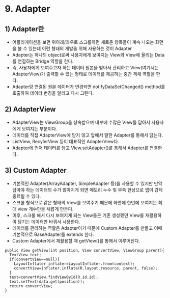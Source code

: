 # 9. Adapter
## 1) Adapter란
+ 어플리케이션을 보면 위아래/좌우로 스크롤하면 새로운 항목들이 계속 나오는 화면을 볼 수 있는데 이런 형태의 개발을 위해 사용하는 것이 Adapter
+ Adapter는 하나의 object로써 사용자에게 보여지는 View와 View에 올리는 Data를 연결하는 Bridge 역할을 한다.
+ 즉, 사용자에게 보여주고자 하는 데이터 원본을 받아서 관리하고 View(여기서는 AdapterView)가 출력할 수 있는 형태로 데이터를 제공하는 중간 객체 역할을 한다.
+ Adapter랑 연결된 원본 데이터가 변경되면 notifyDataSetChanged() method를 호출하여 데이터 변경을 알리고 다시 그린다.

## 2) AdapterView
+ AdapterView는 ViewGroup을 상속받으며 내부에 수많은 View를 담아서 사용자에게 보여지는 부분이다.
+ 데이터를 직접 AdapterView에 담지 않고 앞에서 말한 Adapter를 통해서 담는다.
+ ListView, RecylerView 등이 대표적인 AdapterView다.
+ Adapter에 먼저 데이터를 담고 View.setAdapter()를 통해서 Adapter를 연결한다.

## 3) Custom Adapter
+ 기본적인 Adapter(ArrayAdapter, SimpleAdapter 등)을 사용할 수 있지만 만약 담아야 하는 데이터의 수가 많아지게 되면 메모리 누수 및 부족 현상으로 앱이 강제 종료될 수 있다.
+ 스크롤 형식으로 같은 형태의 View를 보여주기 때문에 화면에 한번에 보여지는 최대 view 개수만을 새롭게 만든다.
+ 이후, 스크롤 해서 다시 보여지게 되는 View들은 기존 생성했던 View를 재활용하여 담기는 데이터만 바꿔서 사용한다.
+ 데이터를 관리하는 역할은 Adapter이기 때문에 Custom Adapter를 만들고 이때 기본적으로 BaseAdapter를 extends 한다.
+ Custom Adapter에서 재활용할 때 getView()를 통해서 이루어진다.

```
public View getView(int position, View convertView, ViewGroup parent){
  TextView text;
  if(convertView==null){
    LayoutInflater inflater=LayoutInflater.from(context);
    convertView=inflater.inflate(R.layout.resource, parent, false);
  }
  text=convertView.findViewById(R.id.id);
  text.setText(data.get(position));
  return convertView;
}
```
